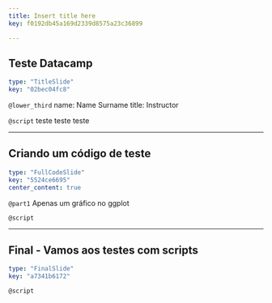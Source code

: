 ```yaml
---
title: Insert title here
key: f0192db45a169d2339d8575a23c36899

---
```

## Teste Datacamp


```yaml
type: "TitleSlide"
key: "02bec04fc8"
```

`@lower_third`
name: Name Surname
title: Instructor


`@script`
teste 
teste teste


---
## Criando um código de teste

```yaml
type: "FullCodeSlide"
key: "5524ce6695"
center_content: true
```

`@part1`
Apenas um gráfico no ggplot


`@script`



---
## Final - Vamos aos testes com scripts

```yaml
type: "FinalSlide"
key: "a7341b6172"
```

`@script`


